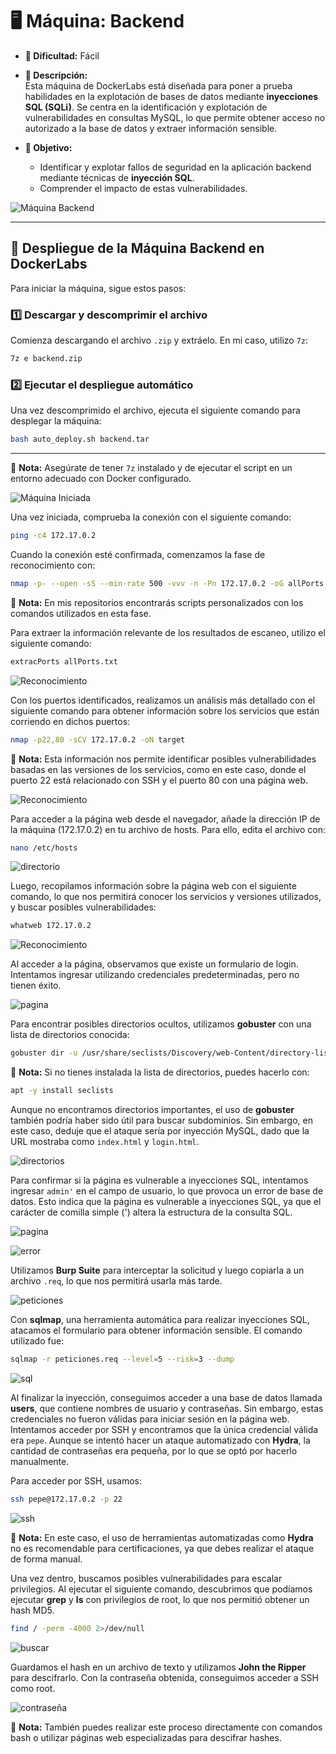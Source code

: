 # 🖥️ **Máquina: Backend**  
- **🔹 Dificultad:** Fácil  
- **📌 Descripción:**  
  Esta máquina de DockerLabs está diseñada para poner a prueba habilidades en la explotación de bases de datos mediante **inyecciones SQL (SQLi)**. Se centra en la identificación y explotación de vulnerabilidades en consultas MySQL, lo que permite obtener acceso no autorizado a la base de datos y extraer información sensible.  

- **🎯 Objetivo:**  
  - Identificar y explotar fallos de seguridad en la aplicación backend mediante técnicas de **inyección SQL**.  
  - Comprender el impacto de estas vulnerabilidades.  

![Máquina Backend](/Backend/Images/Maquina.png)

---

## 🚀 **Despliegue de la Máquina Backend en DockerLabs**  

Para iniciar la máquina, sigue estos pasos:

### 1️⃣ **Descargar y descomprimir el archivo**  
Comienza descargando el archivo `.zip` y extráelo. En mi caso, utilizo `7z`:

```bash
7z e backend.zip
```

### 2️⃣ **Ejecutar el despliegue automático**  
Una vez descomprimido el archivo, ejecuta el siguiente comando para desplegar la máquina:

```bash
bash auto_deploy.sh backend.tar
```

---

📌 **Nota:** Asegúrate de tener `7z` instalado y de ejecutar el script en un entorno adecuado con Docker configurado.  

![Máquina Iniciada](/Backend/Images/inicio.jpeg)

Una vez iniciada, comprueba la conexión con el siguiente comando:

```bash
ping -c4 172.17.0.2
```

Cuando la conexión esté confirmada, comenzamos la fase de reconocimiento con:

```bash
nmap -p- --open -sS --min-rate 500 -vvv -n -Pn 172.17.0.2 -oG allPorts.txt
```

📌 **Nota:** En mis repositorios encontrarás scripts personalizados con los comandos utilizados en esta fase.

Para extraer la información relevante de los resultados de escaneo, utilizo el siguiente comando:

```bash
extracPorts allPorts.txt
```

![Reconocimiento](/Backend/Images/escaneo.jpeg)

Con los puertos identificados, realizamos un análisis más detallado con el siguiente comando para obtener información sobre los servicios que están corriendo en dichos puertos:

```bash
nmap -p22,80 -sCV 172.17.0.2 -oN target
```

📌 **Nota:** Esta información nos permite identificar posibles vulnerabilidades basadas en las versiones de los servicios, como en este caso, donde el puerto 22 está relacionado con SSH y el puerto 80 con una página web.

![Reconocimiento](/Backend/Images/puertos.jpeg)

Para acceder a la página web desde el navegador, añade la dirección IP de la máquina (172.17.0.2) en tu archivo de hosts. Para ello, edita el archivo con:

```bash
nano /etc/hosts
```

![directorio](/Backend/Images/etchost.jpeg)

Luego, recopilamos información sobre la página web con el siguiente comando, lo que nos permitirá conocer los servicios y versiones utilizados, y buscar posibles vulnerabilidades:

```bash
whatweb 172.17.0.2
```

![Reconocimiento](/Backend/Images/whatweb.jpeg)

Al acceder a la página, observamos que existe un formulario de login. Intentamos ingresar utilizando credenciales predeterminadas, pero no tienen éxito.

![pagina](/Backend/Images/pruebas.jpeg)

Para encontrar posibles directorios ocultos, utilizamos **gobuster** con una lista de directorios conocida:

```bash
gobuster dir -u /usr/share/seclists/Discovery/web-Content/directory-list-2.3-medium.txt -t 20 -add-slash -b '403,404' -x php,html,txt
```

📌 **Nota:** Si no tienes instalada la lista de directorios, puedes hacerlo con:

```bash
apt -y install seclists
```

Aunque no encontramos directorios importantes, el uso de **gobuster** también podría haber sido útil para buscar subdominios. Sin embargo, en este caso, deduje que el ataque sería por inyección MySQL, dado que la URL mostraba como `index.html` y `login.html`.

![directorios](/Backend/Images/directorios.jpeg)

Para confirmar si la página es vulnerable a inyecciones SQL, intentamos ingresar `admin'` en el campo de usuario, lo que provoca un error de base de datos. Esto indica que la página es vulnerable a inyecciones SQL, ya que el carácter de comilla simple (') altera la estructura de la consulta SQL.

![pagina](/Backend/Images/pagina.jpeg)

![error](/Backend/Images/sql.jpeg)

Utilizamos **Burp Suite** para interceptar la solicitud y luego copiarla a un archivo `.req`, lo que nos permitirá usarla más tarde.

![peticiones](/Backend/Images/peticion.jpeg)

Con **sqlmap**, una herramienta automática para realizar inyecciones SQL, atacamos el formulario para obtener información sensible. El comando utilizado fue:

```bash
sqlmap -r peticiones.req --level=5 --risk=3 --dump
```

![sql](/Backend/Images/sqlmap.jpeg)

Al finalizar la inyección, conseguimos acceder a una base de datos llamada **users**, que contiene nombres de usuario y contraseñas. Sin embargo, estas credenciales no fueron válidas para iniciar sesión en la página web. Intentamos acceder por SSH y encontramos que la única credencial válida era `pepe`. Aunque se intentó hacer un ataque automatizado con **Hydra**, la cantidad de contraseñas era pequeña, por lo que se optó por hacerlo manualmente.

Para acceder por SSH, usamos:

```bash
ssh pepe@172.17.0.2 -p 22
```

![ssh](/Backend/Images/conectarssh.jpeg)

📌 **Nota:** En este caso, el uso de herramientas automatizadas como **Hydra** no es recomendable para certificaciones, ya que debes realizar el ataque de forma manual.

Una vez dentro, buscamos posibles vulnerabilidades para escalar privilegios. Al ejecutar el siguiente comando, descubrimos que podíamos ejecutar **grep** y **ls** con privilegios de root, lo que nos permitió obtener un hash MD5.

```bash
find / -perm -4000 2>/dev/null
```

![buscar](/Backend/Images/Buscar.jpeg)

Guardamos el hash en un archivo de texto y utilizamos **John the Ripper** para descifrarlo. Con la contraseña obtenida, conseguimos acceder a SSH como root.

![contraseña](/Backend/Images/ContraseñaRoot.jpeg)

📌 **Nota:** También puedes realizar este proceso directamente con comandos bash o utilizar páginas web especializadas para descifrar hashes.



